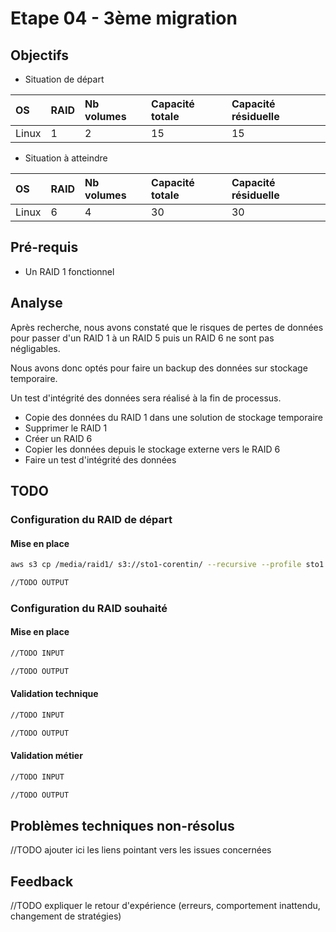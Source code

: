# Etape 04 - 3ème migration

## Objectifs

* Situation de départ

|OS |RAID|Nb volumes|Capacité totale|Capacité résiduelle|
|:--|:-- |:--       |:--            |:--|
|Linux|1|2|15|15|

* Situation à atteindre

|OS |RAID|Nb volumes|Capacité totale|Capacité résiduelle|
|:--|:-- |:--       |:--            |:--|
|Linux|6|4|30|30|


## Pré-requis

- Un RAID 1 fonctionnel

## Analyse

Après recherche, nous avons constaté que le risques de pertes de données pour passer d'un RAID 1 à un RAID 5 puis un RAID 6 ne sont pas négligables.

Nous avons donc optés pour faire un backup des données sur stockage temporaire.

Un test d'intégrité des données sera réalisé à la fin de processus. 

- Copie des données du RAID 1 dans une solution de stockage temporaire
- Supprimer le RAID 1
- Créer un RAID 6
- Copier les données depuis le stockage externe vers le RAID 6
- Faire un test d'intégrité des données


## TODO

### Configuration du RAID de départ

#### Mise en place

```bash
aws s3 cp /media/raid1/ s3://sto1-corentin/ --recursive --profile sto1
```

```bash
//TODO OUTPUT
```

### Configuration du RAID souhaité

#### Mise en place

```bash
//TODO INPUT
```

```bash
//TODO OUTPUT
```


#### Validation technique

```bash
//TODO INPUT
```

```bash
//TODO OUTPUT
```

#### Validation métier

```bash
//TODO INPUT
```

```bash
//TODO OUTPUT
```

## Problèmes techniques non-résolus

//TODO ajouter ici les liens pointant vers les issues concernées

## Feedback

//TODO expliquer le retour d'expérience (erreurs, comportement inattendu, changement de stratégies)
